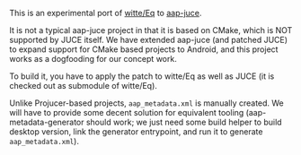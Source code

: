 This is an experimental port of [witte/Eq](https://github.com/witte/Eq) to [aap-juce](https://github.com/atsushieno/aap-juce).

It is not a typical aap-juce project in that it is based on CMake, which is NOT supported by JUCE itself. We have extended aap-juce (and patched JUCE) to expand support for CMake based projects to Android, and this project works as a dogfooding for our concept work.

To build it, you have to apply the patch to witte/Eq as well as JUCE (it is checked out as submodule of witte/Eq).

Unlike Projucer-based projects, `aap_metadata.xml` is manually created. We will have to provide some decent solution for equivalent tooling (aap-metadata-generator should work; we just need some build helper to build desktop version, link the generator entrypoint, and run it to generate `aap_metadata.xml`).
